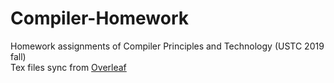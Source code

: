 # Compiler-Homework
Homework assignments of Compiler Principles and Technology (USTC 2019 fall)   
Tex files sync from [Overleaf](https://www.overleaf.com/)
